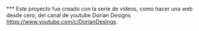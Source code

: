 *** Este proyecto fue creado con la serie de videos, como hacer una web desde cero, del canal de youtube Dorian Designs https://www.youtube.com/c/DorianDesings.
